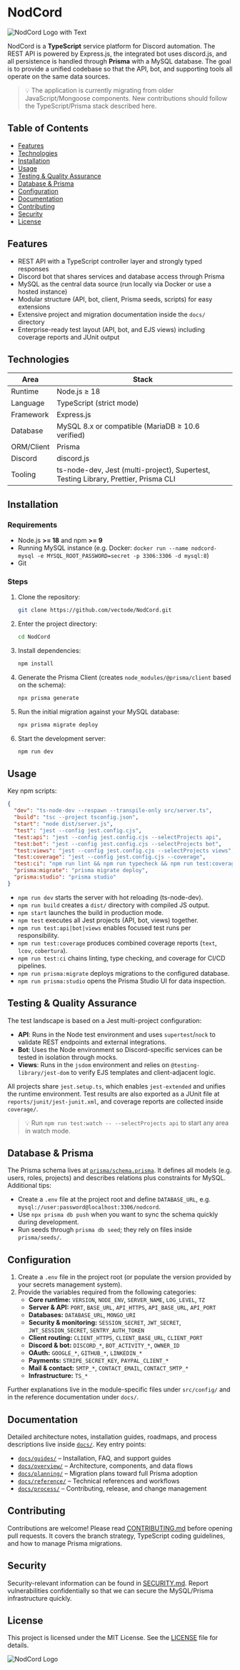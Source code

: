 # NodCord

![NodCord Logo with Text](https://github.com/user-attachments/assets/f13e96c2-4dff-48f9-8da0-c2acfd49c09b)

NodCord is a **TypeScript** service platform for Discord automation. The REST API is powered by Express.js, the integrated bot uses discord.js, and all persistence is handled through **Prisma** with a MySQL database. The goal is to provide a unified codebase so that the API, bot, and supporting tools all operate on the same data sources.

> 💡 The application is currently migrating from older JavaScript/Mongoose components. New contributions should follow the TypeScript/Prisma stack described here.

## Table of Contents

- [Features](#features)
- [Technologies](#technologies)
- [Installation](#installation)
- [Usage](#usage)
- [Testing & Quality Assurance](#testing--quality-assurance)
- [Database & Prisma](#database--prisma)
- [Configuration](#configuration)
- [Documentation](#documentation)
- [Contributing](#contributing)
- [Security](#security)
- [License](#license)

## Features

- REST API with a TypeScript controller layer and strongly typed responses
- Discord bot that shares services and database access through Prisma
- MySQL as the central data source (run locally via Docker or use a hosted instance)
- Modular structure (API, bot, client, Prisma seeds, scripts) for easy extensions
- Extensive project and migration documentation inside the `docs/` directory
- Enterprise-ready test layout (API, bot, and EJS views) including coverage reports and JUnit output

## Technologies

| Area            | Stack                                                                 |
| --------------- | --------------------------------------------------------------------- |
| Runtime         | Node.js ≥ 18                                                          |
| Language        | TypeScript (strict mode)                                             |
| Framework       | Express.js                                                            |
| Database        | MySQL 8.x or compatible (MariaDB ≥ 10.6 verified)                     |
| ORM/Client      | Prisma                                                                |
| Discord         | discord.js                                                            |
| Tooling         | ts-node-dev, Jest (multi-project), Supertest, Testing Library, Prettier, Prisma CLI |

## Installation

### Requirements

- Node.js **>= 18** and npm **>= 9**
- Running MySQL instance (e.g. Docker: `docker run --name nodcord-mysql -e MYSQL_ROOT_PASSWORD=secret -p 3306:3306 -d mysql:8`)
- Git

### Steps

1. Clone the repository:
   ```bash
   git clone https://github.com/vectode/NodCord.git
   ```
2. Enter the project directory:
   ```bash
   cd NodCord
   ```
3. Install dependencies:
   ```bash
   npm install
   ```
4. Generate the Prisma Client (creates `node_modules/@prisma/client` based on the schema):
   ```bash
   npx prisma generate
   ```
5. Run the initial migration against your MySQL database:
   ```bash
   npx prisma migrate deploy
   ```
6. Start the development server:
   ```bash
   npm run dev
   ```

## Usage

Key npm scripts:

```json
{
  "dev": "ts-node-dev --respawn --transpile-only src/server.ts",
  "build": "tsc --project tsconfig.json",
  "start": "node dist/server.js",
  "test": "jest --config jest.config.cjs",
  "test:api": "jest --config jest.config.cjs --selectProjects api",
  "test:bot": "jest --config jest.config.cjs --selectProjects bot",
  "test:views": "jest --config jest.config.cjs --selectProjects views",
  "test:coverage": "jest --config jest.config.cjs --coverage",
  "test:ci": "npm run lint && npm run typecheck && npm run test:coverage",
  "prisma:migrate": "prisma migrate deploy",
  "prisma:studio": "prisma studio"
}
```

- `npm run dev` starts the server with hot reloading (ts-node-dev).
- `npm run build` creates a `dist/` directory with compiled JS output.
- `npm start` launches the build in production mode.
- `npm test` executes all Jest projects (API, bot, views) together.
- `npm run test:api|bot|views` enables focused test runs per responsibility.
- `npm run test:coverage` produces combined coverage reports (`text`, `lcov`, `cobertura`).
- `npm run test:ci` chains linting, type checking, and coverage for CI/CD pipelines.
- `npm run prisma:migrate` deploys migrations to the configured database.
- `npm run prisma:studio` opens the Prisma Studio UI for data inspection.

## Testing & Quality Assurance

The test landscape is based on a Jest multi-project configuration:

- **API**: Runs in the Node test environment and uses `supertest`/`nock` to validate REST endpoints and external integrations.
- **Bot**: Uses the Node environment so Discord-specific services can be tested in isolation through mocks.
- **Views**: Runs in the `jsdom` environment and relies on `@testing-library/jest-dom` to verify EJS templates and client-adjacent logic.

All projects share `jest.setup.ts`, which enables `jest-extended` and unifies the runtime environment. Test results are also exported as a JUnit file at `reports/junit/jest-junit.xml`, and coverage reports are collected inside `coverage/`.

> 💡 Run `npm run test:watch -- --selectProjects api` to start any area in watch mode.

## Database & Prisma

The Prisma schema lives at [`prisma/schema.prisma`](./prisma/schema.prisma). It defines all models (e.g. users, roles, projects) and describes relations plus constraints for MySQL. Additional tips:

- Create a `.env` file at the project root and define `DATABASE_URL`, e.g. `mysql://user:password@localhost:3306/nodcord`.
- Use `npx prisma db push` when you want to sync the schema quickly during development.
- Run seeds through `prisma db seed`; they rely on files inside `prisma/seeds/`.

## Configuration

1. Create a `.env` file in the project root (or populate the version provided by your secrets management system).
2. Provide the variables required from the following categories:
   - **Core runtime:** `VERSION`, `NODE_ENV`, `SERVER_NAME`, `LOG_LEVEL`, `TZ`
   - **Server & API:** `PORT`, `BASE_URL`, `API_HTTPS`, `API_BASE_URL`, `API_PORT`
   - **Databases:** `DATABASE_URL`, `MONGO_URI`
   - **Security & monitoring:** `SESSION_SECRET`, `JWT_SECRET`, `JWT_SESSION_SECRET`, `SENTRY_AUTH_TOKEN`
   - **Client routing:** `CLIENT_HTTPS`, `CLIENT_BASE_URL`, `CLIENT_PORT`
   - **Discord & bot:** `DISCORD_*`, `BOT_ACTIVITY_*`, `OWNER_ID`
   - **OAuth:** `GOOGLE_*`, `GITHUB_*`, `LINKEDIN_*`
   - **Payments:** `STRIPE_SECRET_KEY`, `PAYPAL_CLIENT_*`
   - **Mail & contact:** `SMTP_*`, `CONTACT_EMAIL`, `CONTACT_SMTP_*`
   - **Infrastructure:** `TS_*`

Further explanations live in the module-specific files under `src/config/` and in the reference documentation under `docs/`.

## Documentation

Detailed architecture notes, installation guides, roadmaps, and process descriptions live inside [`docs/`](./docs). Key entry points:

- [`docs/guides/`](./docs/guides) – Installation, FAQ, and support guides
- [`docs/overview/`](./docs/overview) – Architecture, components, and data flows
- [`docs/planning/`](./docs/planning) – Migration plans toward full Prisma adoption
- [`docs/reference/`](./docs/reference) – Technical references and workflows
- [`docs/process/`](./docs/process) – Contributing, release, and change management

## Contributing

Contributions are welcome! Please read [CONTRIBUTING.md](./CONTRIBUTING.md) before opening pull requests. It covers the branch strategy, TypeScript coding guidelines, and how to manage Prisma migrations.

## Security

Security-relevant information can be found in [SECURITY.md](./SECURITY.md). Report vulnerabilities confidentially so that we can secure the MySQL/Prisma infrastructure quickly.

## License

This project is licensed under the MIT License. See the [LICENSE](./LICENSE) file for details.

![NodCord Logo](https://imgur.com/dCl3Q6H.png)
